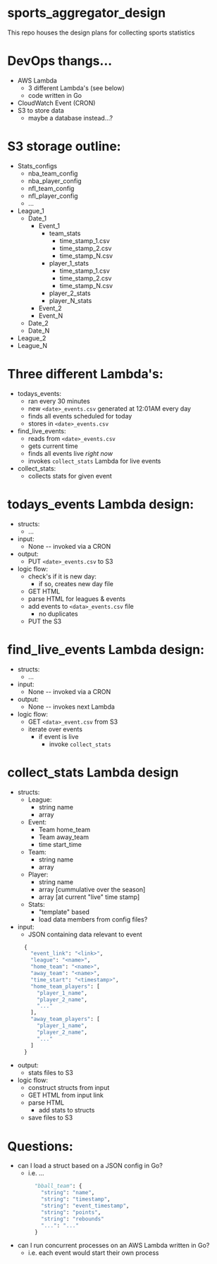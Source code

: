 # sports_aggregator_design
This repo houses the design plans for collecting sports statistics

# DevOps thangs...
  - AWS Lambda
    - 3 different Lambda's (see below)
    - code written in Go
  - CloudWatch Event (CRON)
  - S3 to store data
    - maybe a database instead...?

# S3 storage outline:
  - Stats_configs
    - nba_team_config
    - nba_player_config
    - nfl_team_config
    - nfl_player_config
    - ...
  - League_1
    - Date_1
      - Event_1
        - team_stats
          - time_stamp_1.csv
          - time_stamp_2.csv
          - time_stamp_N.csv
        - player_1_stats
          - time_stamp_1.csv
          - time_stamp_2.csv
          - time_stamp_N.csv          
        - player_2_stats
        - player_N_stats
      - Event_2
      - Event_N
    - Date_2
    - Date_N
  - League_2
  - League_N

# Three different Lambda's:
  - todays_events:
    - ran every 30 minutes
    - new `<date>_events.csv` generated at 12:01AM every day
    - finds all events scheduled for today
    - stores in `<date>_events.csv`
  - find_live_events:
    - reads from `<date>_events.csv`
    - gets current time
    - finds all events live _right now_
    - invokes `collect_stats` Lambda for live events
  - collect_stats:
    - collects stats for given event

# todays_events Lambda design:
  - structs:
    - ...
  - input:
    - None -- invoked via a CRON
  - output:
    - PUT `<date>_events.csv` to S3
  - logic flow:
    - check's if it is new day:
      - if so, creates new day file
    - GET HTML
    - parse HTML for leagues & events
    - add events to `<data>_events.csv` file
      - no duplicates
    - PUT the S3

# find_live_events Lambda design:
  - structs:
    - ...
  - input:
    - None -- invoked via a CRON
  - output:
    - None -- invokes next Lambda
  - logic flow:
    - GET `<data>_event.csv` from S3
    - iterate over events
      - if event is live
        - invoke `collect_stats`

# collect_stats Lambda design
  - structs:
    - League:
      - string name
      - array<Event>
    - Event:
      - Team home_team
      - Team away_team
      - time start_time
    - Team:
      - string name
      - array <Player>
    - Player:
      - string name
      - array <Stats> [cummulative over the season]
      - array <Stats> [at current "live" time stamp]
    - Stats:
      - "template" based
      - load data members from config files?
  - input:
    - JSON containing data relevant to event
    ```python
      {
        "event_link": "<link>",
        "league": "<name>",
        "home_team": "<name>",
        "away_team": "<name>",
        "time_start": "<timestamp>",
        "home_team_players": [
          "player_1_name",
          "player_2_name",
          "..."
        ],
        "away_team_players": [
          "player_1_name",
          "player_2_name",
          "..."
        ]
      }
    ```
  - output:
    - stats files to S3
  - logic flow:
    - construct structs from input
    - GET HTML from input link
    - parse HTML
      - add stats to structs
    - save files to S3

# Questions:
  - can I load a struct based on a JSON config in Go?
    - i.e. ...
      ```python
        "bball_team": {
          "string": "name",
          "string": "timestamp",
          "string": "event_timestamp",
          "string": "points",
          "string": "rebounds"
          "...": "..."
        }
      ```
  - can I run concurrent processes on an AWS Lambda written in Go?
    - i.e. each event would start their own process
